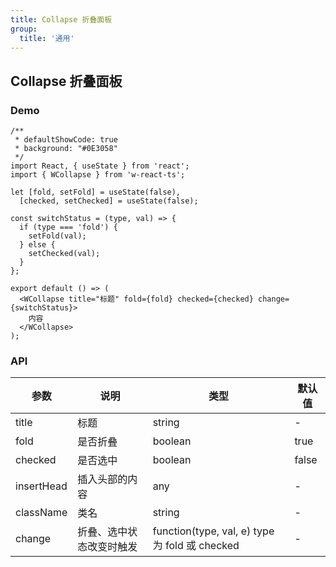 ```yaml
---
title: Collapse 折叠面板
group:
  title: '通用'
---
```


## Collapse 折叠面板

### Demo

```tsx
/**
 * defaultShowCode: true
 * background: "#0E3058"
 */
import React, { useState } from 'react';
import { WCollapse } from 'w-react-ts';

let [fold, setFold] = useState(false),
  [checked, setChecked] = useState(false);

const switchStatus = (type, val) => {
  if (type === 'fold') {
    setFold(val);
  } else {
    setChecked(val);
  }
};

export default () => (
  <WCollapse title="标题" fold={fold} checked={checked} change={switchStatus}>
    内容
  </WCollapse>
);
```

### API

| 参数       | 说明                     | 类型                                           | 默认值 |
| ---------- | ------------------------ | ---------------------------------------------- | ------ |
| title      | 标题                     | string                                         | -      |
| fold       | 是否折叠                 | boolean                                        | true   |
| checked    | 是否选中                 | boolean                                        | false  |
| insertHead | 插入头部的内容           | any                                            | -      |
| className  | 类名                     | string                                         | -      |
| change     | 折叠、选中状态改变时触发 | function(type, val, e) type 为 fold 或 checked | -      |
